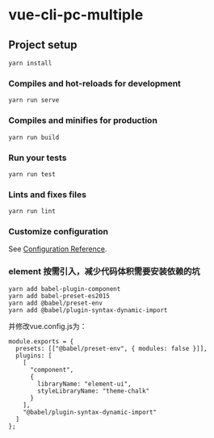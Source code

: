 # vue-cli-pc-multiple

## Project setup
```
yarn install
```

### Compiles and hot-reloads for development
```
yarn run serve
```

### Compiles and minifies for production
```
yarn run build
```

### Run your tests
```
yarn run test
```

### Lints and fixes files
```
yarn run lint
```

### Customize configuration
See [Configuration Reference](https://cli.vuejs.org/config/).

### element 按需引入，减少代码体积需要安装依赖的坑
```
yarn add babel-plugin-component
yarn add babel-preset-es2015
yarn add @babel/preset-env
yarn add @babel/plugin-syntax-dynamic-import
```
并修改vue.config.js为：
```
module.exports = {
  presets: [["@babel/preset-env", { modules: false }]],
  plugins: [
    [
      "component",
      {
        libraryName: "element-ui",
        styleLibraryName: "theme-chalk"
      }
    ],
    "@babel/plugin-syntax-dynamic-import"
  ]
};
```
